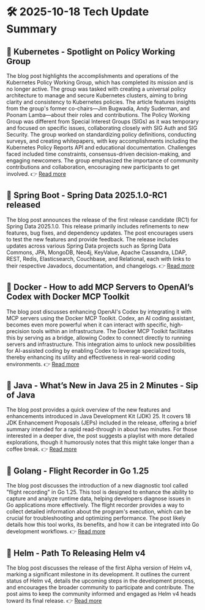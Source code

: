 # 🛠️ 2025-10-18 Tech Update Summary

## 🔹 Kubernetes - Spotlight on Policy Working Group
The blog post highlights the accomplishments and operations of the Kubernetes Policy Working Group, which has completed its mission and is no longer active. The group was tasked with creating a universal policy architecture to manage and secure Kubernetes clusters, aiming to bring clarity and consistency to Kubernetes policies. The article features insights from the group's former co-chairs—Jim Bugwadia, Andy Suderman, and Poonam Lamba—about their roles and contributions. The Policy Working Group was different from Special Interest Groups (SIGs) as it was temporary and focused on specific issues, collaborating closely with SIG Auth and SIG Security. The group worked on standardizing policy definitions, conducting surveys, and creating whitepapers, with key accomplishments including the Kubernetes Policy Reports API and educational documentation. Challenges faced included time constraints, consensus-driven decision-making, and engaging newcomers. The group emphasized the importance of community contributions and collaboration, encouraging new participants to get involved.
👉 [Read more](https://kubernetes.io/blog/2025/10/18/wg-policy-spotlight-2025/)

## 🔹 Spring Boot - Spring Data 2025.1.0-RC1 released
The blog post announces the release of the first release candidate (RC1) for Spring Data 2025.1.0. This release primarily includes refinements to new features, bug fixes, and dependency updates. The post encourages users to test the new features and provide feedback. The release includes updates across various Spring Data projects such as Spring Data Commons, JPA, MongoDB, Neo4j, KeyValue, Apache Cassandra, LDAP, REST, Redis, Elasticsearch, Couchbase, and Relational, each with links to their respective Javadocs, documentation, and changelogs.
👉 [Read more](https://spring.io/blog/2025/10/17/spring-data-2025-1-0-RC1-released)

## 🔹 Docker - How to add MCP Servers to OpenAI’s Codex with Docker MCP Toolkit
The blog post discusses enhancing OpenAI's Codex by integrating it with MCP servers using the Docker MCP Toolkit. Codex, an AI coding assistant, becomes even more powerful when it can interact with specific, high-precision tools within an infrastructure. The Docker MCP Toolkit facilitates this by serving as a bridge, allowing Codex to connect directly to running servers and infrastructure. This integration aims to unlock new possibilities for AI-assisted coding by enabling Codex to leverage specialized tools, thereby enhancing its utility and effectiveness in real-world coding environments.
👉 [Read more](https://www.docker.com/blog/connect-codex-to-mcp-servers-mcp-toolkit/)

## 🔹 Java - What’s New in Java 25 in 2 Minutes - Sip of Java
The blog post provides a quick overview of the new features and enhancements introduced in Java Development Kit (JDK) 25. It covers 18 JDK Enhancement Proposals (JEPs) included in the release, offering a brief summary intended for a rapid read-through in about two minutes. For those interested in a deeper dive, the post suggests a playlist with more detailed explorations, though it humorously notes that this might take longer than a coffee break.
👉 [Read more](https://inside.java/2025/10/17/new-in-jdk-25-2-mins/)

## 🔹 Golang - Flight Recorder in Go 1.25
The blog post discusses the introduction of a new diagnostic tool called "flight recording" in Go 1.25. This tool is designed to enhance the ability to capture and analyze runtime data, helping developers diagnose issues in Go applications more effectively. The flight recorder provides a way to collect detailed information about the program's execution, which can be crucial for troubleshooting and optimizing performance. The post likely details how this tool works, its benefits, and how it can be integrated into Go development workflows.
👉 [Read more](https://go.dev/blog/flight-recorder)

## 🔹 Helm - Path To Releasing Helm v4
The blog post discusses the release of the first Alpha version of Helm v4, marking a significant milestone in its development. It outlines the current status of Helm v4, details the upcoming steps in the development process, and encourages the broader community to participate and contribute. The post aims to keep the community informed and engaged as Helm v4 heads toward its final release.
👉 [Read more](https://helm.sh/blog/path-to-helm-v4/)

